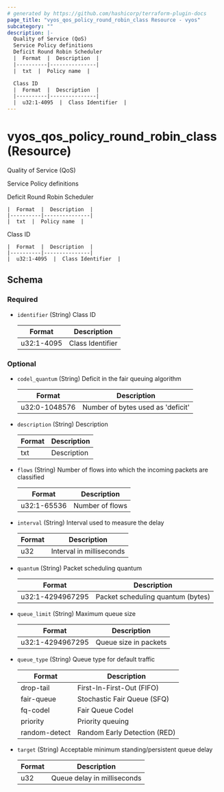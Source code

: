 ```yaml
---
# generated by https://github.com/hashicorp/terraform-plugin-docs
page_title: "vyos_qos_policy_round_robin_class Resource - vyos"
subcategory: ""
description: |-
  Quality of Service (QoS)
  Service Policy definitions
  Deficit Round Robin Scheduler
  |  Format  |  Description  |
  |----------|---------------|
  |  txt  |  Policy name  |

  Class ID
  |  Format  |  Description  |
  |----------|---------------|
  |  u32:1-4095  |  Class Identifier  |
---
```


# vyos_qos_policy_round_robin_class (Resource)

Quality of Service (QoS)

Service Policy definitions

Deficit Round Robin Scheduler

    |  Format  |  Description  |
    |----------|---------------|
    |  txt  |  Policy name  |

Class ID

    |  Format  |  Description  |
    |----------|---------------|
    |  u32:1-4095  |  Class Identifier  |



<!-- schema generated by tfplugindocs -->
## Schema

### Required

- `identifier` (String) Class ID

    |  Format  |  Description  |
    |----------|---------------|
    |  u32:1-4095  |  Class Identifier  |

### Optional

- `codel_quantum` (String) Deficit in the fair queuing algorithm

    |  Format  |  Description  |
    |----------|---------------|
    |  u32:0-1048576  |  Number of bytes used as 'deficit'  |
- `description` (String) Description

    |  Format  |  Description  |
    |----------|---------------|
    |  txt  |  Description  |
- `flows` (String) Number of flows into which the incoming packets are classified

    |  Format  |  Description  |
    |----------|---------------|
    |  u32:1-65536  |  Number of flows  |
- `interval` (String) Interval used to measure the delay

    |  Format  |  Description  |
    |----------|---------------|
    |  u32  |  Interval in milliseconds  |
- `quantum` (String) Packet scheduling quantum

    |  Format  |  Description  |
    |----------|---------------|
    |  u32:1-4294967295  |  Packet scheduling quantum (bytes)  |
- `queue_limit` (String) Maximum queue size

    |  Format  |  Description  |
    |----------|---------------|
    |  u32:1-4294967295  |  Queue size in packets  |
- `queue_type` (String) Queue type for default traffic

    |  Format  |  Description  |
    |----------|---------------|
    |  drop-tail  |  First-In-First-Out (FIFO)  |
    |  fair-queue  |  Stochastic Fair Queue (SFQ)  |
    |  fq-codel  |  Fair Queue Codel  |
    |  priority  |  Priority queuing  |
    |  random-detect  |  Random Early Detection (RED)  |
- `target` (String) Acceptable minimum standing/persistent queue delay

    |  Format  |  Description  |
    |----------|---------------|
    |  u32  |  Queue delay in milliseconds  |

